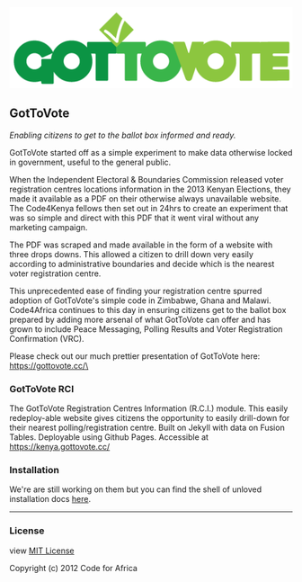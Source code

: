 
![GoToVote Logo](/img/logo_2.png)

## GotToVote


_Enabling citizens to get to the ballot box informed and ready._

GotToVote started off as a simple experiment to make data otherwise locked in government, useful to the general public.

When the Independent Electoral & Boundaries Commission released voter registration centres locations information in the 2013 Kenyan Elections, they made it available as a PDF on their otherwise always unavailable website. The Code4Kenya fellows then set out in 24hrs to create an experiment that was so simple and direct with this PDF that it went viral without any marketing campaign.

The PDF was scraped and made available in the form of a website with three drops downs. This allowed a citizen to drill down very easily according to administrative boundaries and decide which is the nearest voter registration centre.

This unprecedented ease of finding your registration centre spurred adoption of GotToVote's simple code in Zimbabwe, Ghana and Malawi. Code4Africa continues to this day in ensuring citizens get to the ballot box prepared by adding more arsenal of what GotToVote can offer and has grown to include Peace Messaging, Polling Results and Voter Registration Confirmation (VRC).

Please check out our much prettier presentation of GotToVote here: https://gottovote.cc/\

### GotToVote RCI

The GotToVote Registration Centres Information (R.C.I.) module. This easily redeploy-able website gives citizens the opportunity to easily drill-down for their nearest polling/registration centre. Built on Jekyll with data on Fusion Tables. Deployable using Github Pages. Accessible at https://kenya.gottovote.cc/ 


### Installation

We're are still working on them but you can find the shell of unloved installation docs [here](http://gottovote.cc/docs).

---

### License
view [MIT License](./LICENSE)

Copyright (c) 2012 Code for Africa
